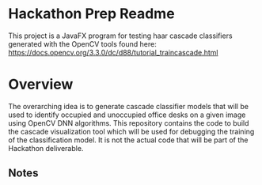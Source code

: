 ﻿# Hackathon Prep Readme

This project is a JavaFX program for testing haar cascade classifiers generated with the OpenCV tools found here: https://docs.opencv.org/3.3.0/dc/d88/tutorial_traincascade.html



# Overview

The overarching idea is to generate cascade classifier models that will be used to identify occupied and unoccupied office desks on a given image using OpenCV DNN algorithms. This repository contains the code to build the cascade visualization tool which will be used for debugging the training of the classification model. It is not the actual code that will be part of the Hackathon deliverable.


## Notes

